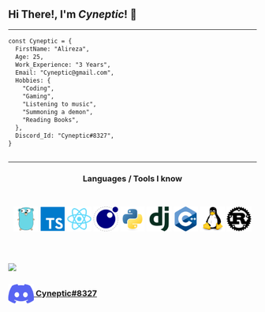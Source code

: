 ## Hi There!, I'm *Cyneptic*! :wave:
---



<div align="center">



</div>
  
```
const Cyneptic = {
  FirstName: "Alireza",
  Age: 25,
  Work_Experience: "3 Years",
  Email: "Cyneptic@gmail.com",
  Hobbies: {
    "Coding",
    "Gaming",
    "Listening to music",
    "Summoning a demon",
    "Reading Books",
  },
  Discord_Id: "Cyneptic#8327",
}
   
```


---
<div align="center">

### Languages / Tools I know

</div>
<br />
<p align="center">
  <img src="https://raw.githubusercontent.com/devicons/devicon/master/icons/go/go-original.svg" width="50px" height="50px"/>
  <img src="https://raw.githubusercontent.com/devicons/devicon/master/icons/typescript/typescript-original.svg" width="50px" height="50px"/>
<img src="https://raw.githubusercontent.com/devicons/devicon/master/icons/react/react-original.svg" width="50px" height="50px"/>
  <img src="https://raw.githubusercontent.com/devicons/devicon/master/icons/lua/lua-original.svg" width="50px" height="50px"/>
<img src="https://raw.githubusercontent.com/devicons/devicon/master/icons/python/python-original.svg" width="50px" height="50px"/>
<img src="https://raw.githubusercontent.com/devicons/devicon/master/icons/django/django-plain.svg" width="50px" height="50px"/>
<img src="https://raw.githubusercontent.com/devicons/devicon/master/icons/cplusplus/cplusplus-original.svg" width="50px" height="50px"/>
<img src="https://raw.githubusercontent.com/devicons/devicon/master/icons/linux/linux-original.svg" width="50px" height="50px"/>
 <img src="https://raw.githubusercontent.com/devicons/devicon/master/icons/rust/rust-plain.svg" width="50px" height="50px"/>
</p>
<br />
<br />

![](https://komarev.com/ghpvc/?username=cyneptic&label=Profile%20views&color=0e75b6&style=flat)

<!-- <img src="https://github-readme-stats.vercel.app/api?username=cyneptic&include_all_commits=true&count_private=true&hide=stars&show_icons=true&theme=tokyonight&hide_title=true" width="550"> -->

### [<img align="center" src="./img/Discord-Logo-Color.svg" width="52" height="40"> Cyneptic#8327](https://discordapp.com/users/329352402681593860/)


[website]: https://cyneptic.herokuapp.com/
